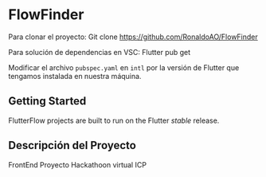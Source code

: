 # FlowFinder

Para clonar el proyecto:
Git clone https://github.com/RonaldoAO/FlowFinder

Para solución de dependencias en VSC:
Flutter pub get

Modificar el archivo `pubspec.yaml` en `intl` por la versión de Flutter que tengamos instalada en nuestra máquina.

## Getting Started

FlutterFlow projects are built to run on the Flutter _stable_ release.

## Descripción del Proyecto

FrontEnd Proyecto Hackathoon virtual ICP
